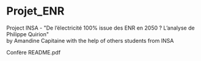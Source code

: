 # Projet_ENR

Project INSA - "De l’électricité 100% issue des ENR en 2050 ? L’analyse de Philippe Quirion"  
by Amandine Capitaine with the help of others students from INSA

Confère README.pdf
